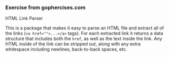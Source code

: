 ### Exercise from gophercises.com

 HTML Link Parser

This is a package that makes it easy to parse an HTML file and extract all of the links (`<a href="">...</a>` tags). For each extracted link it returns a data structure that includes both the `href`, as well as the text inside the link. Any HTML inside of the link can be stripped out, along with any extra whitespace including newlines, back-to-back spaces, etc.

